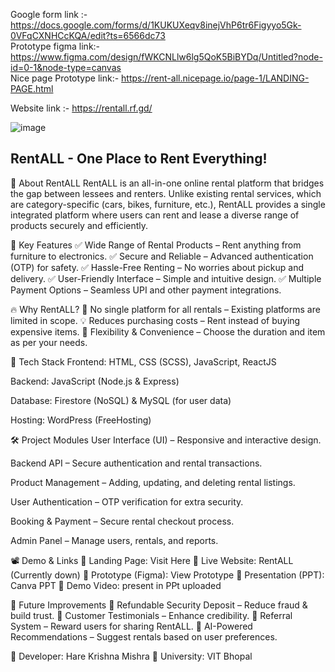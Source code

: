 Google form link :- https://docs.google.com/forms/d/1KUKUXeqv8inejVhP6tr6Figyyo5Gk-0VFqCXNHCcKQA/edit?ts=6566dc73   <br>
Prototype  figma link:- https://www.figma.com/design/fWKCNLlw6lg5QoK5BiBYDq/Untitled?node-id=0-1&node-type=canvas     <br>
Nice page Prototype link:- https://rent-all.nicepage.io/page-1/LANDING-PAGE.html     <br>

Website link :- https://rentall.rf.gd/


 ![image](https://github.com/user-attachments/assets/f978526f-0060-4b3c-a88f-5b74a66b24d7)  
 ## RentALL - One Place to Rent Everything!

🚀 About RentALL
RentALL is an all-in-one online rental platform that bridges the gap between lessees and renters. Unlike existing rental services, which are category-specific (cars, bikes, furniture, etc.), RentALL provides a single integrated platform where users can rent and lease a diverse range of products securely and efficiently.

🎯 Key Features
✅ Wide Range of Rental Products – Rent anything from furniture to electronics.
✅ Secure and Reliable – Advanced authentication (OTP) for safety.
✅ Hassle-Free Renting – No worries about pickup and delivery.
✅ User-Friendly Interface – Simple and intuitive design.
✅ Multiple Payment Options – Seamless UPI and other payment integrations.

🔥 Why RentALL?
🚫 No single platform for all rentals – Existing platforms are limited in scope.
💡 Reduces purchasing costs – Rent instead of buying expensive items.
🔄 Flexibility & Convenience – Choose the duration and item as per your needs.

📌 Tech Stack
Frontend: HTML, CSS (SCSS), JavaScript, ReactJS

Backend: JavaScript (Node.js & Express)

Database: Firestore (NoSQL) & MySQL (for user data)

Hosting: WordPress (FreeHosting)

🛠️ Project Modules
User Interface (UI) – Responsive and interactive design.

Backend API – Secure authentication and rental transactions.

Product Management – Adding, updating, and deleting rental listings.

User Authentication – OTP verification for extra security.

Booking & Payment – Secure rental checkout process.

Admin Panel – Manage users, rentals, and reports.

📽️ Demo & Links
🔗 Landing Page: Visit Here
🔗 Live Website: RentALL (Currently down)
🔗 Prototype (Figma): View Prototype
🔗 Presentation (PPT): Canva PPT
🎥 Demo Video: present in PPt uploaded

📜 Future Improvements
🔹 Refundable Security Deposit – Reduce fraud & build trust.
🔹 Customer Testimonials – Enhance credibility.
🔹 Referral System – Reward users for sharing RentALL.
🔹 AI-Powered Recommendations – Suggest rentals based on user preferences.


📧 Developer: Hare Krishna Mishra
📍 University: VIT Bhopal
